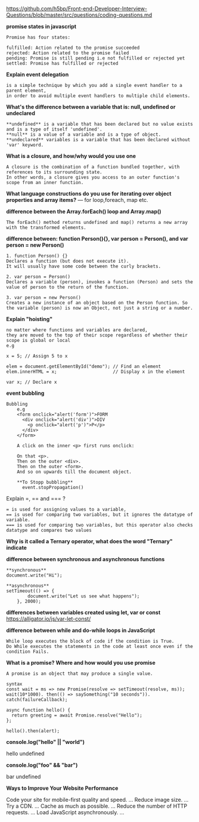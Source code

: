 https://github.com/h5bp/Front-end-Developer-Interview-Questions/blob/master/src/questions/coding-questions.md

**promise states in javascript**
```
Promise has four states:

fulfilled: Action related to the promise succeeded
rejected: Action related to the promise failed
pending: Promise is still pending i.e not fulfilled or rejected yet
settled: Promise has fulfilled or rejected

```

**Explain event delegation**
```
is a simple technique by which you add a single event handler to a parent element,
in order to avoid multiple event handlers to multiple child elements.
```
**What's the difference between a variable that is: null, undefined or undeclared**
```
**undefined** is a variable that has been declared but no value exists and is a type of itself 'undefined'.
**null** is a value of a variable and is a type of object.
**undeclared** variables is a variable that has been declared without 'var' keyword.
```
**What is a closure, and how/why would you use one**
```
A closure is the combination of a function bundled together, with references to its surrounding state. 
In other words, a closure gives you access to an outer function's scope from an inner function.
```
**What language constructions do you use for iterating over object properties and array items?** — for loop,foreach, map etc.

**difference between the Array.forEach() loop and Array.map()**
```
The forEach() method returns undefined and map() returns a new array with the transformed elements.
```
**difference between: function Person(){}, var person = Person(), and var person = new Person()**
```
1. function Person() {}
Declares a function (but does not execute it).
It will usually have some code between the curly brackets.

2. var person = Person()
Declares a variable (person), invokes a function (Person) and sets the value of person to the return of the function.

3. var person = new Person()
Creates a new instance of an object based on the Person function. So the variable (person) is now an Object, not just a string or a number.
```
**Explain "hoisting"**
```
no matter where functions and variables are declared, 
they are moved to the top of their scope regardless of whether their scope is global or local
e.g

x = 5; // Assign 5 to x

elem = document.getElementById("demo"); // Find an element
elem.innerHTML = x;                     // Display x in the element

var x; // Declare x

```
**event bubbling**
```
Bubbling 
    e.g
    <form onclick="alert('form')">FORM
      <div onclick="alert('div')">DIV
        <p onclick="alert('p')">P</p>
      </div>
    </form>

    A click on the inner <p> first runs onclick:

    On that <p>.
    Then on the outer <div>.
    Then on the outer <form>.
    And so on upwards till the document object.

    **To Stopp bubbling**
      event.stopPropagation()
```
Explain =, == and === ?
```
= is used for assigning values to a variable, 
== is used for comparing two variables, but it ignores the datatype of variable.
=== is used for comparing two variables, but this operator also checks datatype and compares two values
```
**Why is it called a Ternary operator, what does the word "Ternary" indicate**

**difference between synchronous and asynchronous functions**
```
**synchronous** 
document.write("Hi");

**asynchronous**
setTimeout(() => {
        document.write("Let us see what happens");
    }, 2000);
```
**differences between variables created using let, var or const**
https://alligator.io/js/var-let-const/

**difference between while and do-while loops in JavaScript**
```
While loop executes the block of code if the condition is True.
Do While executes the statements in the code at least once even if the condition Fails.
```

**What is a promise? Where and how would you use promise**
```
A promise is an object that may produce a single value.

syntax
const wait = ms => new Promise(resolve => setTimeout(resolve, ms)); 
wait(10*1000). then(() => saySomething("10 seconds")). catch(failureCallback); 

async function hello() {
  return greeting = await Promise.resolve("Hello");
};

hello().then(alert);

```

**console.log("hello" || "world")**

hello
undefined

**console.log("foo" && "bar")**

bar
undefined



**Ways to Improve Your Website Performance**

Code your site for mobile-first quality and speed. ...
Reduce image size. ...
Try a CDN. ...
Cache as much as possible. ...
Reduce the number of HTTP requests. ...
Load JavaScript asynchronously. ...
